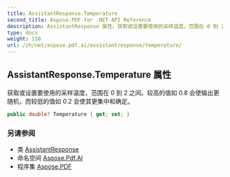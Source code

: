 ```yaml
---
title: AssistantResponse.Temperature
second_title: Aspose.PDF for .NET API Reference
description: AssistantResponse 属性。获取或设置要使用的采样温度，范围在 0 到 2 之间。较高的值如 0.8 会使输出更随机，而较低的值如 0.2 会使其更集中和确定。
type: docs
weight: 110
url: /zh/net/aspose.pdf.ai/assistantresponse/temperature/
---
```

## AssistantResponse.Temperature 属性

获取或设置要使用的采样温度，范围在 0 到 2 之间。较高的值如 0.8 会使输出更随机，而较低的值如 0.2 会使其更集中和确定。

```csharp
public double? Temperature { get; set; }
```

### 另请参阅

* 类 [AssistantResponse](../)
* 命名空间 [Aspose.Pdf.AI](../../../aspose.pdf.ai/)
* 程序集 [Aspose.PDF](../../../)